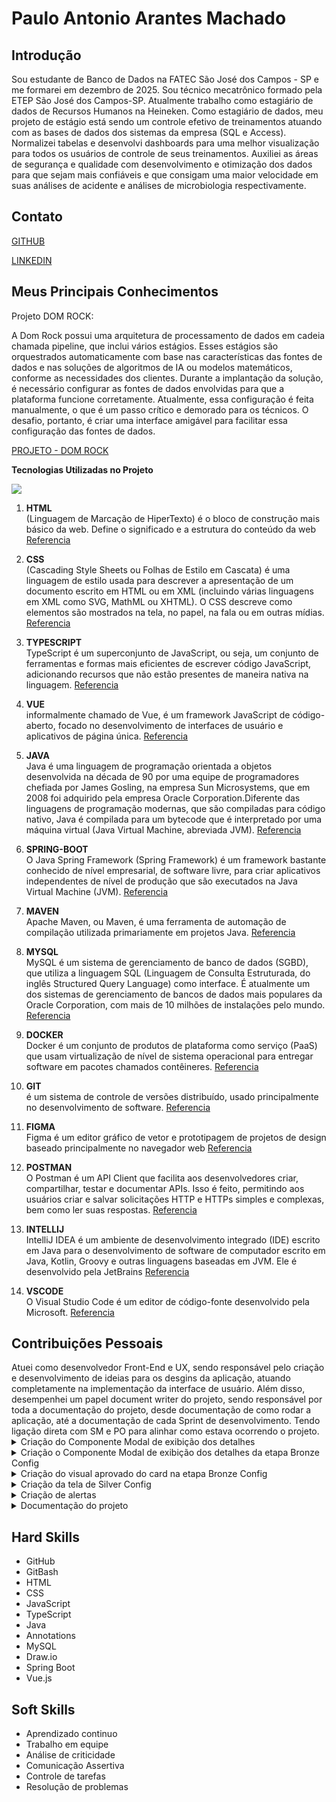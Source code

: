 <h1>Paulo Antonio Arantes Machado</h1>

<h2>Introdução</h2>
Sou estudante de Banco de Dados na FATEC São José dos Campos - SP e me formarei em dezembro de 2025. Sou técnico mecatrônico formado pela ETEP São José dos Campos-SP. Atualmente trabalho como estagiário de dados de Recursos Humanos na Heineken. Como estagiário de dados, meu projeto de estágio está sendo um controle efetivo de treinamentos atuando com as bases de dados dos sistemas da empresa (SQL e Access). Normalizei tabelas e desenvolvi dashboards para uma melhor visualização para todos os usuários de controle de seus treinamentos. Auxiliei as áreas de segurança e qualidade com desenvolvimento e otimização dos dados para que sejam mais confiáveis e que consigam uma maior velocidade em suas análises de acidente e análises de microbiologia respectivamente.

<h2>Contato</h2>

[GITHUB](https://github.com/BozzanoO)

[LINKEDIN](www.linkedin.com/in/pedro-bozzano)

<h2>Meus Principais Conhecimentos</h2>
Projeto DOM ROCK: <br>
  
A Dom Rock possui uma arquitetura de processamento de dados em cadeia chamada pipeline, que inclui vários estágios. Esses estágios são orquestrados automaticamente com base nas características das fontes de dados e nas soluções de algoritmos de IA ou modelos matemáticos, conforme as necessidades dos clientes. Durante a implantação da solução, é necessário configurar as fontes de dados envolvidas para que a plataforma funcione corretamente. Atualmente, essa configuração é feita manualmente, o que é um passo crítico e demorado para os técnicos. O desafio, portanto, é criar uma interface amigável para facilitar essa configuração das fontes de dados.

[PROJETO - DOM ROCK](https://github.com/wiz-fatec/dom-rock-pipeline-configurator)

<b>Tecnologias Utilizadas no Projeto</b>
<div>
    <img src="https://skillicons.dev/icons?i=html,css,typescript,vue,java,spring,maven,mysql,docker,git,figma,postman,idea,vscode" /><br>
</div>

1. **HTML**<br>
    (Linguagem de Marcação de HiperTexto) é o bloco de construção mais básico da web. Define o significado e a estrutura do conteúdo da web
    [Referencia](https://developer.mozilla.org/pt-BR/docs/Web/HTML)

2. **CSS**<br>
    (Cascading Style Sheets ou Folhas de Estilo em Cascata) é uma linguagem de estilo usada para descrever a apresentação de um documento escrito em HTML ou em XML (incluindo várias linguagens em XML como SVG, MathML ou XHTML). O CSS descreve como elementos são mostrados na tela, no papel, na fala ou em outras mídias.
    [Referencia](https://developer.mozilla.org/pt-BR/docs/Web/CSS)

3. **TYPESCRIPT**<br>
    TypeScript é um superconjunto de JavaScript, ou seja, um conjunto de ferramentas e formas mais eficientes de escrever código JavaScript, adicionando recursos que não estão presentes de maneira nativa na linguagem.
    [Referencia](https://tecnoblog.net/responde/o-que-e-typescript-guia-para-iniciantes/)

4. **VUE**<br>
    informalmente chamado de Vue, é um framework JavaScript de código-aberto, focado no desenvolvimento de interfaces de usuário e aplicativos de página única.
    [Referencia](https://vuejs.org/)

5. **JAVA**<br>
    Java é uma linguagem de programação orientada a objetos desenvolvida na década de 90 por uma equipe de programadores chefiada por James Gosling, na empresa Sun Microsystems, que em 2008 foi adquirido pela empresa Oracle Corporation.Diferente das linguagens de programação modernas, que são compiladas para código nativo, Java é compilada para um bytecode que é interpretado por uma máquina virtual (Java Virtual Machine, abreviada JVM). 
    [Referencia](https://docs.oracle.com/en/java/)

6. **SPRING-BOOT**<br>
    O Java Spring Framework (Spring Framework) é um framework bastante conhecido   de nível empresarial, de software livre, para criar aplicativos independentes de nível de produção que são executados na Java Virtual Machine (JVM).
    [Referencia](https://spring.io/projects/spring-boot)

7. **MAVEN**<br>
    Apache Maven, ou Maven, é uma ferramenta de automação de compilação utilizada primariamente em projetos Java.
    [Referencia](https://maven.apache.org/)

8. **MYSQL**<br>
    MySQL é um sistema de gerenciamento de banco de dados (SGBD), que utiliza a linguagem SQL (Linguagem de Consulta Estruturada, do inglês Structured Query Language) como interface. É atualmente um dos sistemas de gerenciamento de bancos de dados mais populares da Oracle Corporation, com mais de 10 milhões de instalações pelo mundo.
    [Referencia](https://www.mysql.com/)

9. **DOCKER**<br>
    Docker é um conjunto de produtos de plataforma como serviço (PaaS) que usam virtualização de nível de sistema operacional para entregar software em pacotes chamados contêineres.
    [Referencia](https://www.docker.com/)

10. **GIT**<br>
    é um sistema de controle de versões distribuído, usado principalmente no desenvolvimento de software.
    [Referencia](https://git-scm.com/)

11. **FIGMA**<br>
    Figma é um editor gráfico de vetor e prototipagem de projetos de design baseado principalmente no navegador web
    [Referencia](https://www.figma.com/pt-br/)

12. **POSTMAN**<br>
    O Postman é um API Client que facilita aos desenvolvedores criar, compartilhar, testar e documentar APIs. Isso é feito, permitindo aos usuários criar e salvar solicitações HTTP e HTTPs simples e complexas, bem como ler suas respostas.
    [Referencia](https://www.postman.com/)

13. **INTELLIJ**<br>
    IntelliJ IDEA é um ambiente de desenvolvimento integrado (IDE) escrito em Java para o desenvolvimento de software de computador escrito em Java, Kotlin, Groovy e outras linguagens baseadas em JVM. Ele é desenvolvido pela JetBrains
    [Referencia](https://www.jetbrains.com/pt-br/idea/)

14. **VSCODE**<br>
    O Visual Studio Code é um editor de código-fonte desenvolvido pela Microsoft.
    [Referencia](https://code.visualstudio.com/)

    
<h2>Contribuições Pessoais</h2>
Atuei como desenvolvedor Front-End e UX, sendo responsável pelo criação e desenvolvimento de ideias para os desgins da aplicação, atuando completamente na implementação da interface de usuário. Além disso, desempenhei um papel document writer do projeto, sendo responsável por toda a documentação do projeto, desde documentação de como rodar a aplicação, até a documentação de cada Sprint de desenvolvimento. Tendo ligação direta com SM e PO para alinhar como estava ocorrendo o projeto.

<details>
<summary>Criação do Componente Modal de exibição dos detalhes</summary>
    Criei o componente que nomeamos de "Modal" responsável por armazenar os detalhes da configuração em cada etapa de configurção.
    - Aprendi a criação de componentes com vue.js, mas tive muitos problemas para criar um mesmo componente que pudesse ser reutilizado diversas vezes em situações diferentes. Sempre barrava em alguma condição que não era atendida no meu componente o que fez eu refazer o código diversas vezes.
</details>

<details>
<summary>Criação o Componente Modal de exibição dos detalhes da etapa Bronze Config</summary>
    Com o componente criado, atuei montando a configuração do modal da Bronze Config, que ao acessar a configuração desejada, informava se ela estava aprovada ou não aprovada de acordo com as condições definidas pelo cliente (Para estar aprovada, um colaborador com permissão Bronze devia conferir todas informações fornecidas pela configuração Bronze e se condizer como verdadeiro, o colaborador com permissão Bronze deve difinir ao menos uma coluna para ser denominada Hash).
    - Nessa etapa onde tive que recriar o componente diversas vezes, pois a alteração feita no componente pai estava conflitando com os filhos. Aqui também atuei na lógica de verificação de aprovação das colunas e verificação da existência de uma coluna Hash para que o status seja atualizado para aprovado no Modal de configuração.
</details>

<details>
<summary>Criação do visual aprovado do card na etapa Bronze Config</summary>
    O Card foi desenvolvido pelo Paulo (Full-Stack) que armazena o título da configuração feita pelo usuário. Ele funciona como uma lista de configurações onde o cliente conseguirá verificar quais configurações já foram criadas anteriormente e seleciona-las caso deseja editar em qualquer etapa da pipeline (Landing Zone, Bronze, Silver). Na etapa Bronze, além do modal que deveria exibir a informação de aprovação, o cliente solicitou uma visualização prévia no card criado e que fosse mais visual para aprovado ou reprovado. Então criei um ícone que, de acordo com o status da configuração, atualizava para dar esse informativo para o cliente.
    - Com a lógica criada já anteriormente por mim feita, tive que apenas transportar a informação de um componente ao outro. Não tive muita dificuldade em desenvolvimento, mas foi dificultoso chegar em um acordo com o cliente, já que o mesmo buscava requisitos de experiência diferente a cada vez que apresentavámos, mudando diversas vezes o ícone ou formato de como ele queria ver esse status visualmente. Mas chegamos na conclusão de um ícone correto ou incorreto para cada status.
</details>

<details>
<summary>Criação da tela de Silver Config</summary>
    Apoiado pela equipe criei a tela de Silver Config, precisei buscar novos conhecimentos, principalmente em java, pois estava atuando até o momento apenas com o front-end, para que pudesse verificar como iriamos mandar os dados e consumi-los no front-end para exibição e configuração na etapa Silver da aplicação. Criei o desgin da tela pelo figma e a tela pós todos requisitos definidos para o projeto. Tive alguns problemas pessoais neste perído, então após o desenvolvimento do Desgin, tive que me afastar para repouso médico devido a ter adquirido Dengue. Por isso necessitei do apoio de minha equipe para finalização desta minha tarefa.
    - Devido a doença, não consegui me aprofundar tanto quanto gostaria nesta task, para obter mais conhecimento. Mas aprendi muito sobre experiência de usuário, pois desenvolvi toda tela para o cliente que foi aprovado, com alguns detalhes apenas para ser mudado.
</details>

<details>
<summary>Criação de alertas</summary>
    Criei o design dos alertas via figma e implementei-o no nosso projeto, como alerta de informações incongruentes, falta de dados, limite de caracteres excedido, etc. Eles funcionavam como pop-ups, e como o PO junto ao cliente dicidiu, todos os alertas necessitavam de uma ação, como um clique por exemplo, para que ele fosse fechado. Isso para que o usuário consiga verificar o erro com calma sem que o alerta desapareça antes de que ele leia.
    - Aprendi a trabalhar com pop-ups e tratativas de erros com TypeScript, a implementação foi tranquila. A dificuldade foi entender e verificar se todos os erros estão sendo tratados. Essa tarefa acabou gerando muitos bugs visuais de sobreposição de componentes, mas todos tratados dentro da sprint conforme programado.
</details>

<details>
<summary>Documentação do projeto</summary>
    Criei toda a documentação do projeto. Precisei aprender sobre todas as funcionalidades do front-end e back-end para registrá-las. Verifiquei todos os requisitos necessários para que a aplicação rode. Criei o manual do usuário, manual de instalação e documentação da sprint, detalhando cada gráfico de burndown e cada task desenvolvida.
    - Aprendi sobre a documentação de projetos, em todas as áreas: Manual do Usuário, Manual de Instalação, Backlog de sprint, Backlog de produto.
</details>


<h2>Hard Skills</h2>
<ul>
    <li>GitHub</li>
    <li>GitBash</li>
    <li>HTML</li>
    <li>CSS</li>
    <li>JavaScript</li>
    <li>TypeScript</li>
    <li>Java</li>
    <li>Annotations</li>
    <li>MySQL</li>
    <li>Draw.io</li>
    <li>Spring Boot</li>
    <li>Vue.js</li>
</ul>

<h2>Soft Skills</h2>
<ul>
    <li>Aprendizado continuo</li>
    <li>Trabalho em equipe</li>
    <li>Análise de criticidade</li>
    <li>Comunicação Assertiva</li>
    <li>Controle de tarefas</li>
    <li>Resolução de problemas</li>
</ul>
